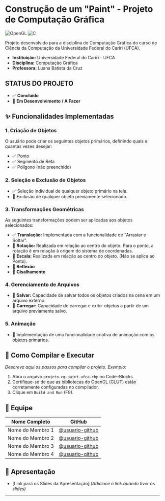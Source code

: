 # Construção de um "Paint" - Projeto de Computação Gráfica

![OpenGL](https://img.shields.io/badge/OpenGL-5586A4?style=for-the-badge&logo=opengl)
![C](https://img.shields.io/badge/C-00599C?style=for-the-badge&logo=c)

Projeto desenvolvido para a disciplina de Computação Gráfica do curso de Ciência da Computação da Universidade Federal do Cariri (UFCA).

- **Instituição:** Universidade Federal do Cariri - UFCA
- **Disciplina:** Computação Gráfica
- **Professora:** Luana Batista da Cruz

##  STATUS DO PROJETO
- ✅ **Concluído**
- 🚧 **Em Desenvolvimento / A Fazer**

## ✨ Funcionalidades Implementadas

### 1. Criação de Objetos
O usuário pode criar os seguintes objetos primários, definindo quais e quantas vezes desejar:
- ✅ Ponto
- ✅ Segmento de Reta
- ✅ Polígono (não preenchido)

### 2. Seleção e Exclusão de Objetos
- ✅ Seleção individual de qualquer objeto primário na tela.
- 🚧 Exclusão de qualquer objeto previamente selecionado.

### 3. Transformações Geométricas
As seguintes transformações podem ser aplicadas aos objetos selecionados:
- ✅ **Translação:** Implementada com a funcionalidade de "Arrastar e Soltar".
- 🚧 **Rotação:** Realizada em relação ao centro do objeto. Para o ponto, a rotação é em relação à origem do sistema de coordenadas.
- 🚧 **Escala:** Realizada em relação ao centro do objeto. (Não se aplica ao Ponto).
- 🚧 **Reflexão**
- 🚧 **Cisalhamento**

### 4. Gerenciamento de Arquivos
- 🚧 **Salvar:** Capacidade de salvar todos os objetos criados na cena em um arquivo externo.
- 🚧 **Carregar:** Capacidade de carregar e exibir objetos a partir de um arquivo previamente salvo.

### 5. Animação
- 🚧 Implementação de uma funcionalidade criativa de animação com os objetos primários.

## 🔧 Como Compilar e Executar

*Descreva aqui os passos para compilar o projeto. Exemplo:*
1.  Abra o arquivo `projeto-cg-paint-ufca.cbp` no Code::Blocks.
2.  Certifique-se de que as bibliotecas do OpenGL (GLUT) estão corretamente configuradas no compilador.
3.  Clique em `Build and Run` (F9).

## 👥 Equipe

| Nome Completo | GitHub |
|---|---|
| Nome do Membro 1 | [@usuario-github](https://github.com/usuario-github) |
| Nome do Membro 2 | [@usuario-github](https://github.com/usuario-github) |
| Nome do Membro 3 | [@usuario-github](https://github.com/usuario-github) |
| Nome do Membro 4 | [@usuario-github](https://github.com/usuario-github) |

## 📂 Apresentação

- [Link para os Slides da Apresentação] *(Adicione o link quando tiver os slides)*

---